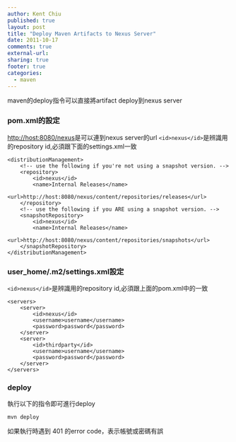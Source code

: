 ```yaml
---
author: Kent Chiu
published: true
layout: post
title: "Deploy Maven Artifacts to Nexus Server"
date: 2011-10-17
comments: true
external-url:
sharing: true
footer: true
categories:
  - maven
---
```





maven的deploy指令可以直接將artifact deploy到nexus server

### pom.xml的設定

<http://host:8080/nexus>是可以連到nexus server的url
`<id>nexus</id>`是辨識用的repository id,必須跟下面的settings.xml一致

```
<distributionManagement>
    <!-- use the following if you're not using a snapshot version. -->
    <repository>
        <id>nexus</id>
        <name>Internal Releases</name>
        <url>http://host:8080/nexus/content/repositories/releases</url>
    </repository>
    <!-- use the following if you ARE using a snapshot version. -->
    <snapshotRepository>
        <id>nexus</id>
        <name>Internal Releases</name>
        <url>http://host:8080/nexus/content/repositories/snapshots</url>
    </snapshotRepository>
</distributionManagement>
```

### user\_home/.m2/settings.xml設定

`<id>nexus</id>`是辨識用的repository id,必須跟上面的pom.xml中的一致

```
<servers>
    <server>
        <id>nexus</id>
        <username>username</username>
        <password>password</password>
    </server>
    <server>
        <id>thirdparty</id>
        <username>username</username>
        <password>password</password>
    </server>
</servers>
```

### deploy

執行以下的指令即可進行deploy

```
mvn deploy
```

如果執行時遇到 401 的error code，表示帳號或密碼有誤

